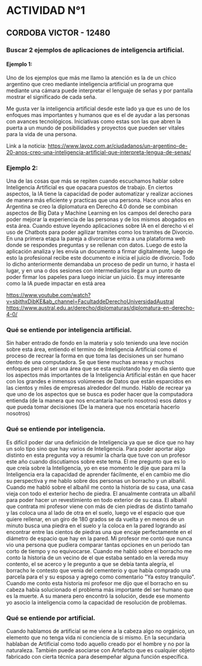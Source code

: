 # ACTIVIDAD N°1 
## CORDOBA VICTOR - 12480

### Buscar 2 ejemplos de aplicaciones de inteligencia artificial. 

#### Ejemplo 1:
Uno de los ejemplos que más me llamo la atención es la de un chico argentino que creo mediante inteligencia artificial un programa que mediante una cámara puede interpretar el lenguaje de señas y por pantalla mostrar el significado de cada seña. 

Me gusta ver la inteligencia artificial desde este lado ya que es uno de los enfoques mas importantes y humanos que es el de ayudar a las personas con avances tecnológicos. Iniciativas como estas son las que abren la puerta a un mundo de posibilidades y proyectos que pueden ser vitales para la vida de una persona.

Link a la noticia: https://www.lavoz.com.ar/ciudadanos/un-argentino-de-20-anos-creo-una-inteligencia-artificial-que-interpreta-lengua-de-senas/

### Ejemplo 2:
Una de las cosas que más se repiten cuando escuchamos hablar sobre Inteligencia Artificial es que opacara puestos de trabajo. En ciertos aspectos, la IA tiene la capacidad de poder automatizar y realizar acciones de manera más eficiente y practicas que una persona. Hace unos años en Argentina se creo la diplomatura en Derecho 4.0 donde se combinan aspectos de Big Data y Machine Learning en los campos del derecho para poder mejorar la experiencia de las personas y de los mismos abogados en esta área. Cuando estuve leyendo aplicaciones sobre IA en el derecho vi el uso de Chatbots para poder agilizar tramites como los tramites de Divorcio. En una primera etapa la pareja a divorciarse entra a una plataforma web donde se respondes preguntas y se rellenan con datos. Luego de esto la aplicación analiza y les envía un documento a firmar digitalmente, luego de esto la profesional recibe este documento e inicia el juicio de divorcio. Todo lo dicho anteriormente demandaba un proceso de pedir un turno, ir hasta el lugar, y en una o dos sesiones con intermediarios llegar a un punto de poder firmar los papeles para luego iniciar un juicio. Es muy interesante como la IA puede impactar en está area

https://www.youtube.com/watch?v=sbjthxDibKE&ab_channel=FacultaddeDerechoUniversidadAustral
https://www.austral.edu.ar/derecho/diplomaturas/diplomatura-en-derecho-4-0/

### Qué se entiende por inteligencia artificial.
Sin haber entrado de fondo en la materia y solo teniendo una leve noción sobre esta área, entiendo el termino de Inteligencia Artificial como el proceso de recrear la forma en que toma las decisiones un ser humano dentro de una computadora. Se que tiene muchas arreas y muchos enfoques pero al ser una área que se esta explotando hoy en día siento que los aspectos más importantes de la Inteligencia Artificial están en que hacer con los grandes e inmensos volúmenes de Datos que están esparcidos en las cientos y miles de empresas alrededor del mundo. Hablo de recrear ya que uno de los aspectos que se busca es poder hacer que la computadora entienda (de la manera que nos encantaría hacerlo nosotros) esos datos y que pueda tomar decisiones (De la manera que nos encetaría hacerlo nosotros)

### Qué se entiende por inteligencia.
Es difícil poder dar una definición de Inteligencia ya que se dice que no hay un solo tipo sino que hay varios de Inteligencia. Para poder aportar algo distinto en esta pregunta voy a resumir la charla que tuve con un profesor este año cuando discutíamos sobre este tema. El me pregunto que es lo que creía sobre la Inteligencia, yo en ese momento le dije que para mi la Inteligencia era la capacidad de aprender fácilmente, el en cambio me dio su perspectiva y me hablo sobre dos personas un borracho y un albañil.
Cuando me habló sobre el albañil me conto la historia de su casa, una casa vieja con todo el exterior hecho de piedra. El anualmente contrata un albañil para poder hacer un revestimiento en todo exterior de su casa. El albañil que contrata mi profesor viene con más de cien piedras de distinto tamaño y las coloca una al lado de otra en el suelo, luego ve el espacio que que quiere rellenar, en un giro de 180 grados se da vuelta y en menos de un minuto busca una piedra en el suelo y la coloca en la pared logrando así encontrar entre las cientos de piedras una que encaje perfectamente en el diámetro de espacio que hay en la pared. Mi profesor me contó que nunca vio una persona que pudiera comparar tantas opciones en un periodo tan corto de tiempo y no equivocarse.
Cuando me habló sobre el borracho me conto la historia de un vecino de el que estaba sentado en la vereda muy contento, el se acerco y le pregunto a que se debía tanta alegría, el borracho le contesto que venia del cementerio y que había comprado una parcela para el y su esposa y agrego como comentario "Ya estoy tranquilo". Cuando me conto esta historia mi profesor me dijo que el borracho en su cabeza había solucionado el problema más importante del ser humano que es la muerte. A su manera pero encontró la solución, desde ese momento yo asocio la inteligencia como la capacidad de resolución de problemas.

### Qué se entiende por artificial.
Cuando hablamos de artificial se me viene a la cabeza algo no orgánico, un elemento que no tenga vida ni conciencia de si mismo. En la secundaria hablaban de Artificial como todo aquello creado por el hombre y no por la naturaleza. También puede asociarse con Artefacto que es cualquier objeto fabricado con cierta técnica para desempeñar alguna función específica.

